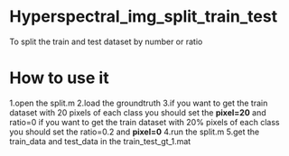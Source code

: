 # Hyperspectral_img_split_train_test
To split the train and test dataset by number or ratio

# How to use it
1.open the split.m
2.load the groundtruth
3.if you want to get the train dataset with 20 pixels of each class
you should set the **pixel=20** and ratio=0
if you want to get the train dataset with 20% pixels of each class
you should set the ratio=0.2 and **pixel=0**
4.run the split.m
5.get the train_data and test_data in the train_test_gt_1.mat


